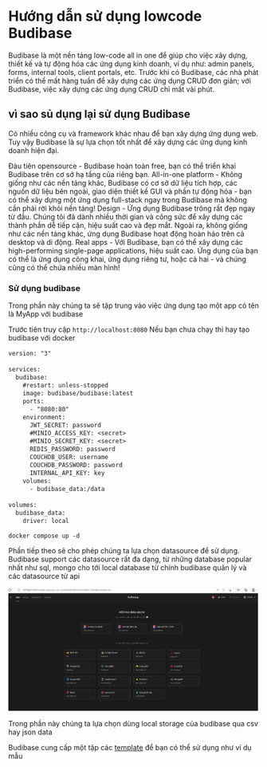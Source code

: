 # Hướng dẫn sử dụng lowcode Budibase

Budibase là một nền tảng low-code all in one để giúp cho việc xây dựng, thiết kế và tự động hóa các ứng dụng kinh doanh, ví dụ như: admin panels, forms, internal tools, client portals, etc. Trước khi có Budibase, các nhà phát triển có thể mất hàng tuần để xây dựng các ứng dụng CRUD đơn giản; với Budibase, việc xây dựng các ứng dụng CRUD chỉ mất vài phút.

## vì sao sủ dụng lại sử dụng Budibase 

Có nhiều công cụ và framework khác nhau để bạn xây dựng ứng dụng web. Tuy vậy Budibase là sự lựa chọn tốt nhất để xây dựng các ứng dụng kinh doanh hiện đại.

Đàu tiên opensource - Budibase hoàn toàn free, bạn có thể triển khai Budibase trên cơ sở hạ tầng của riêng bạn.
All-in-one platform - Không giống như các nền tảng khác, Budibase có cơ sở dữ liệu tích hợp, các nguồn dữ liệu bên ngoài, giao diện thiết kế GUI và phần tự động hóa - bạn có thể xây dựng một ứng dụng full-stack ngay trong Budibase mà không cần phải rời khỏi nền tảng!
Design - Ứng dụng Budibase trông rất đẹp ngay từ đầu. Chúng tôi đã dành nhiều thời gian và công sức để xây dựng các thành phần dễ tiếp cận, hiệu suất cao và đẹp mắt. Ngoài ra, không giống như các nền tảng khác, ứng dụng Budibase hoạt động hoàn hảo trên cả desktop và di động.
Real apps - Với Budibase, bạn có thể xây dựng các high-performing single-page applications, hiệu suất cao. Ứng dụng của bạn có thể là ứng dụng công khai, ứng dụng riêng tư, hoặc cả hai - và chúng cũng có thể chứa nhiều màn hình!



### Sử dụng budibase

Trong phần này chúng ta sẽ tập trung vào việc ứng dụng tạo một app có tên là MyApp với budibase 

Trước tiên truy cập `http://localhost:8080`
Nếu bạn chưa chạy thì hay tạo budibase với docker 

```
version: "3"

services:
  budibase:
    #restart: unless-stopped
    image: budibase/budibase:latest
    ports:
      - "8080:80"
    environment:
      JWT_SECRET: password
      #MINIO_ACCESS_KEY: <secret>
      #MINIO_SECRET_KEY: <secret>
      REDIS_PASSWORD: password
      COUCHDB_USER: username
      COUCHDB_PASSWORD: password
      INTERNAL_API_KEY: key
    volumes:
      - budibase_data:/data

volumes:
  budibase_data:
    driver: local
```

```
docker compose up -d
```

Phần tiếp theo sẽ cho phép chúng ta lựa chọn datasource để sử dụng. Budibase support các datasource rất đa dạng, từ những database popular nhất như sql, mongo cho tới local database từ chính budibase quản lý và các datasource từ api

![Budibase](images/budibase1.png)

Trong phần này chúng ta lựa chọn dùng local storage của budibase qua csv hay json data




Budibase cung cấp một tập các [template](https://github.com/Budibase/templates) để bạn có thể sử dụng như ví dụ mẫu 